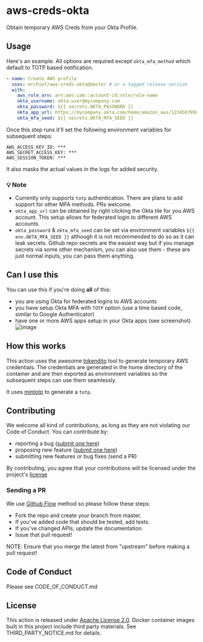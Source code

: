 # aws-creds-okta

Obtain temporary AWS Creds from your Okta Profile.

## Usage

Here's an example. All options are required except `okta_mfa_method` which default to TOTP based notification.

```yaml
- name: Create AWS profile
  uses: mrchief/aws-creds-okta@master # or a tagged release version
  with:
    aws_role_arn: arn:aws:iam::account-id:role/role-name
    okta_username: okta.user@mycompany.com
    okta_password: ${{ secrets.OKTA_PASSWORD }}
    okta_app_url: https://mycompany.okta.com/home/amazon_aws/1234567890abcdefghij/123
    okta_mfa_seed: ${{ secrets.OKTA_MFA_SEED }}
```

Once this step runs it'll set the following environment variables for subsequent steps:

```shell
AWS_ACCESS_KEY_ID: ***
AWS_SECRET_ACCESS_KEY: ***
AWS_SESSION_TOKEN: ***
```

It also masks the actual values in the logs for added security.

### 💡 Note

- Currently only supports `totp` authentication. There are plans to add support for other MFA methods. PRs welcome.
- `okta_app_url` can be obtained by right clicking the Okta tile for you AWS account. This setup allows for federated login to different AWS accounts.
- `okta_password` & `okta_mfa_seed` can be set via environment variables `${{ env.OKTA_MFA_SEED }}` although it is not recommended to do so as it can leak secrets. Github repo secrets are the easiest way but if you manage secrets via some other mechanism, you can also use them - these are just normal inputs, you can pass them anything.

## Can I use this

You can use this if you're doing **all** of this:

- you are using Okta for federated logins to AWS accounts
- you have setup Okta MFA with `TOTP` option (use a time based code, similar to Google Authenticator)
- have one or more AWS apps setup in your Okta apps (see screenshot)
  ![image](https://user-images.githubusercontent.com/781818/76578920-ae4c4380-64a0-11ea-8aaf-2eb41085e3af.png)

## How this works

This action uses the awesome [tokendito](https://github.com/dowjones/tokendito) tool to generate temporary AWS credentials. The credentials are generated in the home directory of the container and are then exported as environment variables so the subsequent steps can use them seamlessly.

It uses [mintotp](https://pypi.org/project/mintotp/) to generate a `totp`.

## Contributing

We welcome all kind of contributions, as long as they are not violating our Code of Conduct. You can contribute by:

- reporting a bug ([submit one here](https://github.com/mrchief/aws-creds-okta/issues))
- proposing new feature ([submit one here](https://github.com/mrchief/aws-creds-okta/issues))
- submitting new features or bug fixes (send a PR)

By contributing, you agree that your contributions will be licensed under the project's [license](#license)

### Sending a PR

We use [Github Flow](https://guides.github.com/introduction/flow/index.html) method so please follow these steps:

- Fork the repo and create your branch from master.
- If you've added code that should be tested, add tests.
- If you've changed APIs, update the documentation.
- Issue that pull request!

NOTE: Ensure that you merge the latest from "upstream" before making a pull request!

## Code of Conduct

Please see CODE_OF_CONDUCT.md

## License

This action is released under [Apache License 2.0](http://www.apache.org/licenses/LICENSE-2.0). Docker container images built in this project include third party materials. See THIRD_PARTY_NOTICE.md for details.
